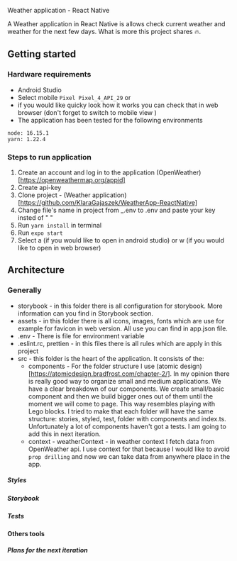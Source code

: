 Weather application - React Native
  
A  Weather application in React Native is allows check current weather and weather for the next few days. What is more this project shares 🔥.


## Getting started
### Hardware requirements
- Android Studio
- Select mobile  `Pixel Pixel_4_API_29`
or
- if you would like quicky look how it works you can check that in web browser (don't forget to switch to mobile view )
- The application has been tested for the following environments

```
node: 16.15.1
yarn: 1.22.4
```

### Steps to run application
   1. Create an account and log in to the application (OpenWeather)[https://openweathermap.org/appid]
   2. Create api-key
   3. Clone project - (Weather application)[https://github.com/KlaraGajaszek/WeatherApp-ReactNative]
   4.  Change file's name in project from _.env to .env and paste your key insted of " "
   5. Run `yarn install` in terminal
   6.  Run `expo start`
   7.  Select a (if you would like to open in android studio) or w (if you would like to open in web browser)
   
## Architecture

### Generally

- storybook - in this folder there is all configuration for storybook. More information can you find in Storybook section.
- assets - in this folder there is all icons, images, fonts which are use for example for favicon in web version. All use you can find in app.json file.
- .env - There is file for environment variable 
- .eslint.rc, prettien - in this files there is all rules which are apply in this project
- src - this folder is the heart of the application. It consists of the:
    - components - For the folder structure I use (atomic design)[https://atomicdesign.bradfrost.com/chapter-2/]. In my opinion there is really good way to organize small and medium applications. We have a clear breakdown of our components. We create small/basic component and then we build bigger ones out of them until the moment we will come to page. This way resembles playing with Lego blocks. I tried to make that each folder will have the same structure: stories, styled, test, folder with components and index.ts. Unfortunately a lot of components haven't got a tests. I am going to add this in next iteration.
    - context - weatherContext - in weather context I fetch data from OpenWeather api. I use context for that because I would like to avoid `prop drilling` and now we can take data from anywhere place in the app.   




##### Styles
##### Storybook
##### Tests
#### Others tools
##### Plans for the next iteration

